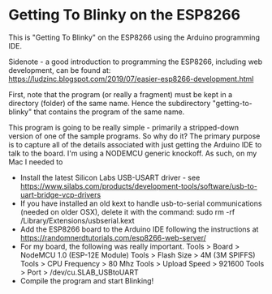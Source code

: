 # Getting To Blinky on the ESP8266

This is "Getting To Blinky" on the ESP8266 using the Arduino programming IDE.

Sidenote - a good introduction to programming the ESP8266, including web development, can be found at:
https://ludzinc.blogspot.com/2019/07/easier-esp8266-development.html

First, note that the program (or really a fragment) must be kept in a directory (folder)
of the same name.  Hence the subdirectory "getting-to-blinky" that contains the program
of the same name.

This program is going to be really simple - primarily a stripped-down version
of one of the sample programs.  So why do it?  The primary purpose is to capture all
of the details associated with just getting the Arduino IDE to talk to the board.
I'm using a NODEMCU generic knockoff.  As such, on my Mac I needed to
* Install the latest Silicon Labs USB-USART driver - see 
https://www.silabs.com/products/development-tools/software/usb-to-uart-bridge-vcp-drivers
* If you have installed an old kext to handle usb-to-serial communications (needed on
older OSX), delete it with the command:
sudo rm -rf /Library/Extensions/usbserial.kext
* Add the ESP8266 board to the Arduino IDE following the instructions at 
https://randomnerdtutorials.com/esp8266-web-server/
* For my board, the following was really important.
Tools > Board > NodeMCU 1.0 (ESP-12E Module) 
Tools > Flash Size > 4M (3M SPIFFS) 
Tools > CPU Frequency > 80 Mhz 
Tools > Upload Speed > 921600 
Tools > Port > /dev/cu.SLAB_USBtoUART 
* Compile the program and start Blinking!
